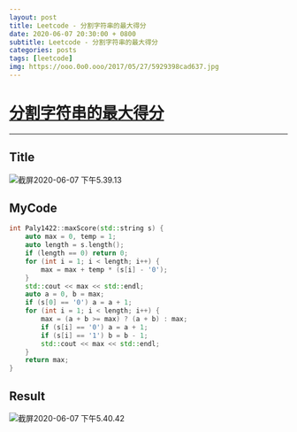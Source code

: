 ```yaml
---
layout: post
title: Leetcode - 分割字符串的最大得分
date: 2020-06-07 20:30:00 + 0800
subtitle: Leetcode - 分割字符串的最大得分
categories: posts
tags: [leetcode]
img: https://ooo.0o0.ooo/2017/05/27/5929398cad637.jpg
---
```

# [分割字符串的最大得分](https://leetcode-cn.com/problems/maximum-score-after-splitting-a-string/)

---

## Title

![截屏2020-06-07 下午5.39.13](https://tva1.sinaimg.cn/large/007S8ZIlly1gfjv3ij70mj30yo0oiwit.jpg)

## MyCode

```c++
int Paly1422::maxScore(std::string s) {
    auto max = 0, temp = 1;
    auto length = s.length();
    if (length == 0) return 0;
    for (int i = 1; i < length; i++) {
        max = max + temp * (s[i] - '0');
    }
    std::cout << max << std::endl;
    auto a = 0, b = max;
    if (s[0] == '0') a = a + 1;
    for (int i = 1; i < length; i++) {
        max = (a + b >= max) ? (a + b) : max;
        if (s[i] == '0') a = a + 1;
        if (s[i] == '1') b = b - 1;
        std::cout << max << std::endl;
    }
    return max;
}
```

## Result

![截屏2020-06-07 下午5.40.42](https://tva1.sinaimg.cn/large/007S8ZIlly1gfjv52b8cvj30ye0acdh1.jpg)